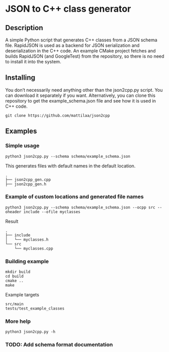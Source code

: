 # JSON to C++ class generator
## Description
A simple Python script that generates C++ classes from a JSON schema file. RapidJSON is used as a backend for JSON serialization and deserialization in the C++ code. An example CMake project fetches and builds RapidJSON (and GoogleTest) from the repository, so there is no need to install it into the system.

## Installing
You don’t necessarily need anything other than the json2cpp.py script. You can download it separately if you want. Alternatively, you can clone this repository to get the example_schema.json file and see how it is used in C++ code.

```
git clone https://github.com/mattilaa/json2cpp
```
## Examples

### Simple usage
```
python3 json2cpp.py --schema schema/example_schema.json
```
This generates files with default names in the default location.
```
.
├── json2cpp_gen.cpp
├── json2cpp_gen.h
```
### Example of custom locations and generated file names
```
python3 json2cpp.py --schema schema/example_schema.json --ocpp src --oheader include --ofile myclasses
```
Result
```
.
├── include
│   └── myclasses.h
└── src
    └── myclasses.cpp
```
### Building example
```
mkdir build
cd build
cmake ..
make
```
Example targets
```
src/main
tests/test_example_classes
```
### More help
```
python3 json2cpp.py -h
```

### TODO: Add schema format documentation
